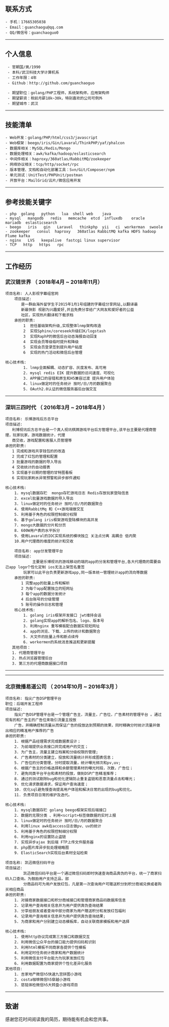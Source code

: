 ## 联系方式
    - 手机：17665305038
    - Email：guanchaogu@qq.com
    - QQ/微信号：guanchaoguo0

---

## 个人信息

     - 官朝国/男/1990
     - 本科/武汉科技大学计算机系
     - 工作年限：4年
     - Github：http://github.com/guanchaoguo

     - 期望职位：golang/PHP工程师，系统架构师，应用架构师
     - 期望薪资：税前月薪18k~30k，特别喜欢的公司可例外
     - 期望城市：武汉

---
## 技能清单

    - Web开发：golang/PHP/html/css3/javascript
    - Web框架：beego/iris/Gin/Lavaral/ThinkPHP/yaf/phalcon
    - 数据库相关：MySQL/Redis/Mongo
    - 数据处理相关：awk/kafka/hadoop/eslasticsearch
    - 中间件相关：haproxy/360atlas/RabbitMQ/zookeeper
    - 网络协议相关：tcp/http/socket/rpc
    - 版本管理、文档和自动化部署工具：Svn/Git/Composer/npm
    - 单元测试：UnitTest/PHPUnit/postman
    - 开放平台：MailGrid/云片/微信应用开发

---

## 参考技能关键字
    - php  golang   python   lua  shell web    java
    - mysql   mangodb   redis   memcache  etcd  influxdb    oracle  mariadb  eslasticsearch
    - beego   iris   gin   Laravel   thinkphp  yii   ci  workerman  swoole
    - zookeeper   consul  haproxy   360atlas RabbitMQ kafka HDFS hadoop Flume kafka
    - nginx   LVS   keepalive  fastcgi linux supervisor
    - TCP   http   https   rpc

---

## 工作经历

### 武汉链世界 （ 2018年4月 ~ 2018年11月）


    项目名称: 人人影视字幕组官网
        项目描述:
           是一群由海外留学生于2015年1月1号组建的字幕组分享网站,以翻译最
           新最快影 视剧为兴趣爱好,并且免费分享给广大网友和爱好者的公益
           社区，实现热片翻译和下载求档
        承担的职责:
            1  担任基础架构升级,实现整体lnmp架构改造
            2  实现Sphinx/coreseek升级EIK/logstash
            3  实现RaphP的微信后台动态海报自动回复
            4  实现会员等级临时提升和降级
            5  实现会员登录签到提升用户粘度
            6  实现的热门活动和微信后台管理

    核心技术栈:
            1. lnmp全面解耦、动态扩容、灰度发布、高可用
            2. mysql redis EIK 提升数据的访问速度、可视化
            3. APP接口的容错和原生和H5兼容过渡 提升用户体验
            4. linux做定时的任务统计 按时/日/月的数据聚合
            5. OAuth2.0认证的微信服务器后台强交互

---



### 深圳三四时代 （ 2016年3月 ~ 2018年4月 ）
    项目名称: 乐博游戏后方总平台
    项目描述:
       利博视讯后方总平台是一个真人视讯棋牌游戏平台后方管理平台,该平台主要是代理商管理，玩家玩家，游戏数据统计，代理
       商交收，游戏配置和客服人员管理等
    承担的职责:
       1 完成和游戏共享钱包的的改造
       2 完成了红包的管理和配置
       3 批量游戏的数据的导入导出
       4 交收统计的自动报表
       5 实现基于日期的管理的甘特图看板
       6 实现玩家刷水异常预警和异步邮件通知

    核心技术栈:
        1. mysql数据存贮  mongo存贮游戏日志 Redis存放玩家登陆信息
        2. excel批量游戏数据的导入导出
        3. linux做定时的任务统计 按时/日/月的数据聚合
        4. 使用RabbitMq 和 C++游戏端做交互
        5. 利用基于角色的权限控制细分权限
        6. 基于golang iris框架游戏登陆模块的高并发
        7. mongo大数据的分片和分页
        8. 600W用户表的水平拆分
        9. 使用Lavaral的IOC实现系统的模块独立 关注点分离 高耦合 低内聚
        10.用户代理商的维度的统计和交收

        项目名称: app分发管理平台
        项目描述:
                主要是乐博视讯的游戏移动的端的app的分发和管理平台,各大代理商的需要自己app logo个性化定制 ios无法上架签名重签
            玩家可以此平台负责更新游戏app,同一版本统一管理统计app的流向等数据
        承担的职责:
           1 完整app的批量上传和解析
           2 为每个app配置独立的短网址
           3 每个app的数据分发统计
           4 后台账号的分级管理
           5 账号的操作日志和管理 
        核心技术栈:
            1. golang iris框架开发接口 jwt维持会话
            2. golang实现app的解析包名、logo、版本号
            3. 利用nginx 重写模板配合数据实现短网址
            4. app的浏览、下载、上传的统计和数据聚合
            5. 大文件的批量上传和断点续传
            6. workermen的系统消息推送和更新提醒
       其他项目：
       1. 代理商管理平台 
       2. 热点浏览器管理后台
       3. 第三方的代理商数据接口项目 
---

---
### 北京微播易道公司 （ 2014年10月 ~ 2016年3月 ）

    项目名称: 指尖广告DSP管理平台
    职位：后端开发工程师
    项目描述:
        指尖广告DSP管理平台是一个管理广告主，流量主，广告位，广告素材的管理平台 。通过现有的和广告主的广告位来吸引流量主投放
        广告，并精确控制流量从而保证广告的投放达到预期的效果，同时精确分时统计流量并做出相应的精准用户推荐的广告
    承担的职责:
        1. 根据产品经理需求完成数据表设计；
        2. 为前端提供业务接口并完成用户的交互；
        3. 为广告主，流量主建立档案和分级权限的管理;
        4. 广告素材的分类建立，投放和流量统计并形成图表信息；
        5. 广告位的分类管理，分时提取流量，统计曝光频次和pv,uv;
        6. 根据广告主的价格选择和余额管理素材的曝光时段，次数，广告位；
        7. 避免同类平台平台和素材的投放，做到DSP广告精准推荐；
        8. 通过的测试剔除bug和优化逻辑防止重复盗链和恶意流量点击和曝光；
        9. 优化请求数据请求，保证用户查询速度；
        10. 优化sql避免慢查询提高用户体验和解决日常的出现的bug和优化。
        11. 负责项目日常的维护及迭代。

    核心技术栈:
        1. mysql数据存贮 golang beego框架实现后端接口
        2. 数据的无限分类 、利用<script>标签做数据的实时上报
        3. linux做定时的任务统计 按时/日/月的数据聚合
        4. 利用linux awk在access日志做pv、uv的统计
        5. 利用基于角色的权限控制细分权限
        6. 利用nginx的设置防止盗链
        7. 实现异步ajax 到后端 FTP上传文件服务器
        8. php图片库异步批处理缩略图
        9. ElasticSearch实现后台素材全站检索
        
    项目名称: 凯迅微信扫码平台
    项目描述:
            凯迅微信扫码平台是一个通过微信扫码即时快速查询商品真伪的平台，统一了商家扫码入口查询。为鼓励用户支持正品，部
            分商品码可为用户发放红包，凡是第一次查询用户可赠送积分到积分商城兑换或者购买相应商品
    承担的职责:
        1. 对接商家数据接口和积分商城接口和管理商家商品码数据库信息
        2. 记录用户查询相关信息并为用户提供真伪查询结果
        3. 分享给朋友或者查询中部分商家为用户赠送积分和发放红包福利
        4. 记录用户查询相关信息并为用户提供真伪查询结果;
        5. 为商家和用户分别建立动态模板库，自动关联商家模板和用户选择

    核心技术栈:
        1. 使用http协议完成第三方接口和数据交互
        2. 利用微信公众平台的接口能力提供扫码和识别
        3. 利用html模板不同商家各提供个性模板
        4. 利用定时任务统计商家和用户数据统计
        5. 利用微信支付平台能力为玩家发放红包
        6. 利用数据配置为商家提供个性化差异化服务
    其他项目:
        1. 吉家地产微信h5快速九宫拼图小游戏
        2. costa咖啡微信h5穿越小游戏
        3. 慈铭体检微信h5大转盘小游戏项目
---


## 致谢
感谢您花时间阅读我的简历，期待能有机会和您共事。
